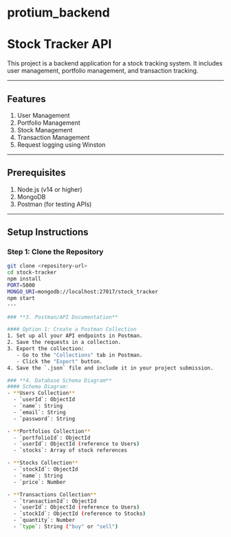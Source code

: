 ﻿# protium_backend

# Stock Tracker API

This project is a backend application for a stock tracking system. It includes user management, portfolio management, and transaction tracking.

---

## **Features**
1. User Management
2. Portfolio Management
3. Stock Management
4. Transaction Management
5. Request logging using Winston

---

## **Prerequisites**
1. Node.js (v14 or higher)
2. MongoDB
3. Postman (for testing APIs)

---

## **Setup Instructions**

### Step 1: Clone the Repository
```bash
git clone <repository-url>
cd stock-tracker
npm install
PORT=5000
MONGO_URI=mongodb://localhost:27017/stock_tracker
npm start
---

### **3. Postman/API Documentation**

#### Option 1: Create a Postman Collection
1. Set up all your API endpoints in Postman.
2. Save the requests in a collection.
3. Export the collection:
   - Go to the "Collections" tab in Postman.
   - Click the "Export" button.
4. Save the `.json` file and include it in your project submission.

### **4. Database Schema Diagram**
#### Schema Diagram:
- **Users Collection**
  - `userId`: ObjectId
  - `name`: String
  - `email`: String
  - `password`: String

- **Portfolios Collection**
  - `portfolioId`: ObjectId
  - `userId`: ObjectId (reference to Users)
  - `stocks`: Array of stock references

- **Stocks Collection**
  - `stockId`: ObjectId
  - `name`: String
  - `price`: Number

- **Transactions Collection**
  - `transactionId`: ObjectId
  - `userId`: ObjectId (reference to Users)
  - `stockId`: ObjectId (reference to Stocks)
  - `quantity`: Number
  - `type`: String ("buy" or "sell")
